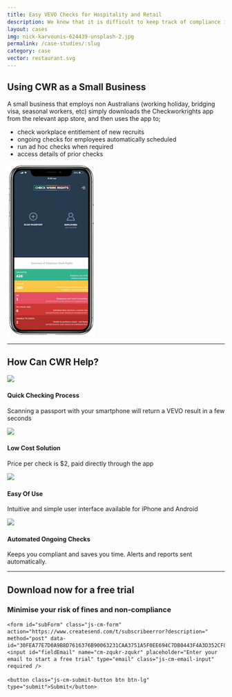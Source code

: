 ```yaml
---
title: Easy VEVO Checks for Hospitality and Retail 
description: We know that it is difficult to keep track of compliance in a small business. No HR Team, not core business, compliance doesn’t make you money
layout: cases
img: nick-karvounis-624439-unsplash-2.jpg
permalink: /case-studies/:slug
category: case
vector: restaurant.svg
---
```


 <div class="row casehow text-center justify-content-center align-items-center">

<div class="col-lg-8 col-12 text-left">
<h2>Using CWR as a Small Business</h2>
<p>A small business that employs non Australians (working holiday, bridging visa, seasonal workers, etc) simply downloads the Checkworkrights app from the relevant app store, and then uses the app to;</p>

<ul>
<li>check workplace entitlement of new recruits</li>
<li>ongoing checks for employees automatically scheduled</li>
<li>run ad hoc checks when required</li>
<li>access details of prior checks</li>
</ul>
</div>
<div class="col-lg-4 col-12"><img style="max-height: 400px;
    width: initial; padding: 0;float:none;" src="/assets/img/images/CWR_IphnX-copy.png"></div> 

<div class="col-12"><hr/></div> 
<div class="col-12"><h2 class="text-center">How Can CWR Help?</h2></div>
<div class="col-lg-6 col-12">
<img src="https://res.cloudinary.com/tssimmi/image/fetch/https://www.checkworkrights.com.au/assets/img/vectors/smartphone.svg">
<h4>Quick Checking Process</h4> 
<p>Scanning a passport with your smartphone will return a VEVO result in a few seconds</p>
</div>
<div class="col-lg-6 col-12">
<img src="https://res.cloudinary.com/tssimmi/image/fetch/https://www.checkworkrights.com.au/assets/img/vectors/invoice.svg">
<h4>Low Cost Solution</h4>
<p>Price per check is $2, paid directly through the app</p>
</div>
<div class="col-lg-6 col-12">
<img src="https://res.cloudinary.com/tssimmi/image/fetch/https://www.checkworkrights.com.au/assets/img/vectors/brainstorm.svg">
<h4>Easy Of Use</h4>
<p>Intuitive and simple user interface available for iPhone and Android</p>
</div>
<div class="col-lg-6 col-12">
<img src="https://res.cloudinary.com/tssimmi/image/fetch/https://www.checkworkrights.com.au/assets/img/vectors/calendar.svg">
<h4>Automated Ongoing Checks</h4>
<p>Keeps you compliant and saves you time. Alerts and reports sent automatically.</p>
</div>
     
<div class="col-12"><hr/></div>
     
</div>
 
<div class="casecta text-center">
<h2>Download now for a free trial</h2>
<h3>Minimise your risk of fines and non-compliance</h3>
    
    <form id="subForm" class="js-cm-form" action="https://www.createsend.com/t/subscribeerror?description=" method="post" data-id="30FEA77E7D0A9B8D7616376B90063231CAA3751A5F0EE694C7DB0443F4A3D352CF8E9AEFBD18AFA098D6D01843F1FA243E1C7D2512F4669122582AAD7BC77F23">	
    <input id="fieldEmail" name="cm-zqukr-zqukr" placeholder="Enter your email to start a free trial" type="email" class="js-cm-email-input"
    required />

    <button class="js-cm-submit-button btn btn-lg" type="submit">Submit</button>

</form>
<script type="text/javascript" src="https://js.createsend1.com/javascript/copypastesubscribeformlogic.js"></script>
</div>

